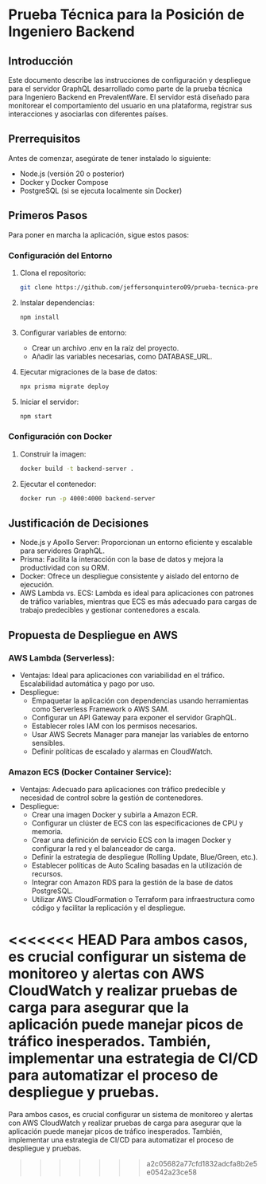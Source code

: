 # Prueba Técnica para la Posición de Ingeniero Backend

## Introducción

Este documento describe las instrucciones de configuración y despliegue para el servidor GraphQL desarrollado como parte de la prueba técnica para Ingeniero Backend en PrevalentWare. El servidor está diseñado para monitorear el comportamiento del usuario en una plataforma, registrar sus interacciones y asociarlas con diferentes países.

## Prerrequisitos

Antes de comenzar, asegúrate de tener instalado lo siguiente:
- Node.js (versión 20 o posterior)
- Docker y Docker Compose
- PostgreSQL (si se ejecuta localmente sin Docker)

## Primeros Pasos

Para poner en marcha la aplicación, sigue estos pasos:

### Configuración del Entorno

1. Clona el repositorio:
   ```bash
   git clone https://github.com/jeffersonquintero09/prueba-tecnica-prevalentware.git
   
2. Instalar dependencias:
   ```bash
   npm install

3. Configurar variables de entorno:
   - Crear un archivo .env en la raíz del proyecto.
   - Añadir las variables necesarias, como DATABASE_URL.

4. Ejecutar migraciones de la base de datos:
   ```bash
   npx prisma migrate deploy

5. Iniciar el servidor:
   ```bash
   npm start

### Configuración con Docker

1. Construir la imagen:
   ```bash
   docker build -t backend-server .

2. Ejecutar el contenedor:
   ```bash
   docker run -p 4000:4000 backend-server

## Justificación de Decisiones

- Node.js y Apollo Server: Proporcionan un entorno eficiente y escalable para servidores GraphQL.
- Prisma: Facilita la interacción con la base de datos y mejora la productividad con su ORM.
- Docker: Ofrece un despliegue consistente y aislado del entorno de ejecución.
- AWS Lambda vs. ECS: Lambda es ideal para aplicaciones con patrones de tráfico variables, mientras que ECS es más adecuado para cargas de trabajo predecibles y gestionar contenedores a escala.

## Propuesta de Despliegue en AWS

### AWS Lambda (Serverless):
- Ventajas: Ideal para aplicaciones con variabilidad en el tráfico. Escalabilidad automática y pago por uso.
- Despliegue:
   + Empaquetar la aplicación con dependencias usando herramientas como Serverless Framework o AWS SAM.
   + Configurar un API Gateway para exponer el servidor GraphQL.
   + Establecer roles IAM con los permisos necesarios.
   + Usar AWS Secrets Manager para manejar las variables de entorno sensibles.
   + Definir políticas de escalado y alarmas en CloudWatch.
   
### Amazon ECS (Docker Container Service):
- Ventajas: Adecuado para aplicaciones con tráfico predecible y necesidad de control sobre la gestión de contenedores.
- Despliegue:
   + Crear una imagen Docker y subirla a Amazon ECR.
   + Configurar un clúster de ECS con las especificaciones de CPU y memoria.
   + Crear una definición de servicio ECS con la imagen Docker y configurar la red y el balanceador de carga.
   + Definir la estrategia de despliegue (Rolling Update, Blue/Green, etc.).
   + Establecer políticas de Auto Scaling basadas en la utilización de recursos.
   + Integrar con Amazon RDS para la gestión de la base de datos PostgreSQL.
   + Utilizar AWS CloudFormation o Terraform para infraestructura como código y facilitar la replicación y el despliegue.
   
<<<<<<< HEAD
Para ambos casos, es crucial configurar un sistema de monitoreo y alertas con AWS CloudWatch y realizar pruebas de carga para asegurar que la aplicación puede manejar picos de tráfico inesperados. También, implementar una estrategia de CI/CD para automatizar el proceso de despliegue y pruebas.
=======
Para ambos casos, es crucial configurar un sistema de monitoreo y alertas con AWS CloudWatch y realizar pruebas de carga para asegurar que la aplicación puede manejar picos de tráfico inesperados. También, implementar una estrategia de CI/CD para automatizar el proceso de despliegue y pruebas.

>>>>>>> a2c05682a77cfd1832adcfa8b2e5e0542a23ce58
